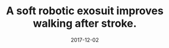 ---
title: "A soft robotic exosuit improves walking after stroke."
collection: publications
permalink: /publication/P2-2017-STM
date: 2017-12-02
venue: 'Engineering'
paperurl: '/files/2020-STM.pdf'
link: 'https://stm.sciencemag.org/content/9/400/eaai9084.short'
citation: 'Awad L., Bae J., O’Donnell K., De Rossi SMM., Hendron K., Sloot LH.,  <b>Kudzia P.</b>., Allen S., Holt KG., Ellis T., Walsh CJ. A soft robotic exosuit improves walking after stroke. <i>Science Translational Medicine </i>. 9(400), <b>2017</b>'
---